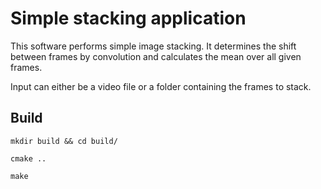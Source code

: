 # Simple stacking application

This software performs simple image stacking. It determines the shift between frames by convolution and calculates the mean over all given frames.

Input can either be a video file or a folder containing the frames to stack.

## Build

`mkdir build && cd build/`

`cmake ..`

`make`
